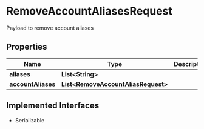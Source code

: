 

# RemoveAccountAliasesRequest

Payload to remove account aliases

## Properties

| Name | Type | Description | Notes |
|------------ | ------------- | ------------- | -------------|
|**aliases** | **List&lt;String&gt;** |  |  [optional] |
|**accountAliases** | [**List&lt;RemoveAccountAliasRequest&gt;**](RemoveAccountAliasRequest.md) |  |  [optional] |


## Implemented Interfaces

* Serializable


